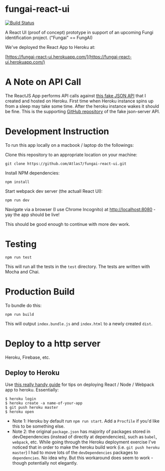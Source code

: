 # fungai-react-ui

[![Build Status](https://travis-ci.org/Atlas7/fungai-react-ui.svg?branch=master)](https://travis-ci.org/Atlas7/fungai-react-ui)

A React UI (proof of concept) prototype in support of an upcoming Fungi identification project. ("Fungai" == FungAI)

We've deployed the React App to Heroku at:

[https://fungai-react-ui.herokuapp.com/](https://fungai-react-ui.herokuapp.com/)

# A Note on API Call

The ReactJS App performs API calls against [this fake JSON API](https://fungai-json-server-heroku.herokuapp.com/)
that I created and hosted on Heroku. First time when Heroku instance spins up from a sleep may take some time.
After the heroku instance wakes it should be fine. This is the supporting
[GitHub repository](https://github.com/Atlas7/fungai-json-server-heroku) of the fake json-server API.

# Development Instruction

To run this app locally on a macbook / laptop do the followings:

Clone this repository to an appropriate location on your machine:

```
git clone https://github.com/Atlas7/fungai-react-ui.git
```

Install NPM dependencies:

```
npm install
```

Start webpack dev server (the actuall React UI):

```
npm run dev
```

Navigate via a browser (I use Chrome Incognito) at [http://localhost:8080](http://localhost:8080) - yay the app
should be live!

This should be good enough to continue with more dev work.


# Testing

```
npm run test
```

This will run all the tests in the `test` directory. The tests are written with Mocha and Chai.

# Production Build

To bundle do this:

```
npm run build
```

This will output `index.bundle.js` and `index.html` to a newly created `dist`.

# Deploy to a http server

Heroku, Firebase, etc.

## Deploy to Heroku

Use [this really handy guide](https://github.com/alanbsmith/react-node-example) for tips on deploying
React / Node / Webpack app to heroku. Essentially:

```
$ heroku login
$ heroku create -a name-of-your-app
$ git push heroku master
$ heroku open
```

- Note 1: Heroku by default run `npm run start`. Add a `Procfile` if you'd like this to be something else.
- Note 2: the original `package.json` has majority of packages stored in devDependencies (instead of directly at
dependencies), such as `babel`, `webpack`, etc. While going through the Heroku deployment exercise I've noticed
that in order to make the heroku build work (i.e. `git push heroku master`) I had to move lots of the `devDependencies`
packages to `dependencies`. No idea why. But this workaround does seem to work - though potentially not elegantly.
